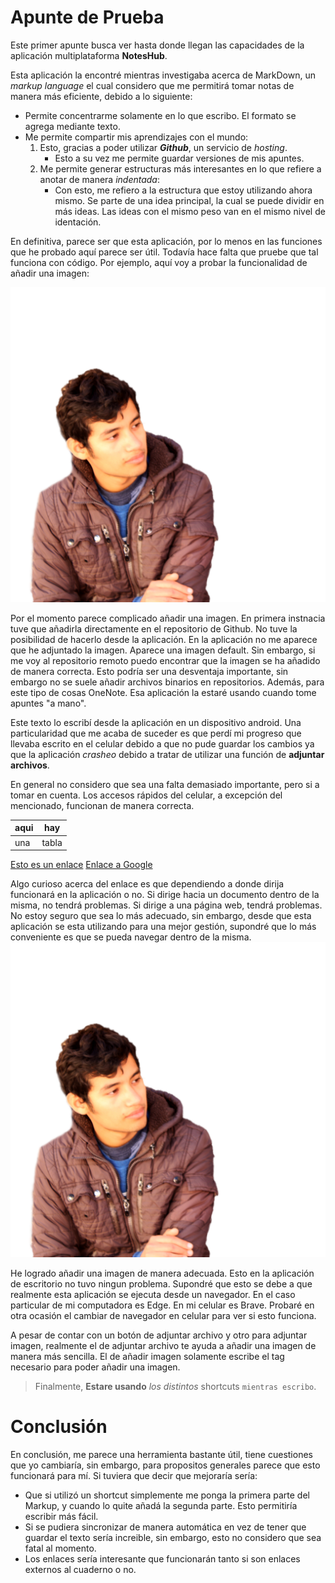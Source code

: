 # Apunte de Prueba

Este primer apunte busca ver hasta donde llegan las capacidades de la aplicación multiplataforma **NotesHub**.

Esta aplicación la encontré mientras investigaba acerca de MarkDown, un *markup language* el cual considero que me permitirá tomar notas de manera más eficiente, debido a lo siguiente:
- Permite concentrarme solamente en lo que escribo. El formato se agrega mediante texto.
- Me permite compartir mis aprendizajes con el mundo:
	1. Esto, gracias a poder utilizar ***Github***, un servicio de *hosting*.
		- Esto a su vez me permite guardar versiones de mis apuntes.
	2. Me permite generar estructuras más interesantes en lo que refiere a anotar de manera *indentada*:
		- Con esto, me refiero a la estructura que estoy utilizando ahora mismo. Se parte de una idea principal, la cual se puede dividir en más ideas. Las ideas con el mismo peso van en el mismo nivel de identación.

En definitiva, parece ser que esta aplicación, por lo menos en las funciones que he probado aquí parece ser útil. Todavía hace falta que pruebe que tal funciona con código. Por ejemplo, aquí voy a probar la funcionalidad de añadir una imagen:

![Imagen para saber que tal funciona esto](../img/rex.png)


Por el momento parece complicado añadir una imagen. En primera instnacia tuve que añadirla directamente en el repositorio de Github. No tuve la posibilidad de hacerlo desde la aplicación. En la aplicación no me aparece que he adjuntado la imagen. Aparece una imagen default. Sin embargo, si me voy al repositorio remoto puedo encontrar que la imagen se ha añadido de manera correcta. 
Esto podría ser una desventaja importante, sin embargo no se suele añadir archivos binarios en repositorios. Además, para este tipo de cosas OneNote. Esa aplicación la estaré usando cuando tome apuntes "a mano".


Este texto lo escribí desde la aplicación en un dispositivo android. Una particularidad que me acaba de suceder es que perdí mi progreso que llevaba escrito en el celular debido a que no pude guardar los cambios ya que la aplicación _crasheo_ debido a tratar de utilizar una función de **adjuntar archivos**.

En general no considero que sea una falta demasiado importante, pero si a tomar en cuenta.
Los accesos rápidos del celular, a excepción del mencionado, funcionan de manera correcta. 

| aqui | hay |
|--|--|
| una | tabla |

[Esto es un enlace](EnlacePrueba)
[Enlace a Google](www.google.com)

Algo curioso acerca del enlace es que dependiendo a donde dirija funcionará en la aplicación o no. Si dirige hacia un documento dentro de la misma, no tendrá problemas.
Si dirige a una página web, tendrá problemas.
No estoy seguro que sea lo más adecuado, sin embargo, desde que esta aplicación se esta utilizando para una mejor gestión, supondré que lo más conveniente es que se pueda navegar dentro de la misma.
![image](/.attachments/4cb608352b2c7f608b2db1f32dbabe390cb8423a.png)

He logrado añadir una imagen de manera adecuada. Esto en la aplicación de escritorio no tuvo ningun problema. Supondré que esto se debe a que realmente esta aplicación se ejecuta desde un navegador. En el caso particular de mi computadora es Edge. En mi celular es Brave. Probaré en otra ocasión el cambiar de navegador en celular para ver si esto funciona.

A pesar de contar con un botón de adjuntar archivo y otro para adjuntar imagen, realmente el de adjuntar archivo te ayuda a añadir una imagen de manera más sencilla. El de añadir imagen solamente escribe el tag necesario para poder añadir una imagen.

> Finalmente, **Estare usando** _los distintos_ shortcuts `mientras escribo`.

# Conclusión

En conclusión, me parece una herramienta bastante útil, tiene cuestiones que yo cambiaría, sin embargo, para propositos generales parece que esto funcionará para mí. Si tuviera que decir que mejoraría sería:
- Que si utilizó un shortcut simplemente me ponga la primera parte del Markup, y cuando lo quite añadá la segunda parte. Esto permitiría escribir más fácil.
- Si se pudiera sincronizar de manera automática en vez de tener que guardar el texto sería increible, sin embargo, esto no considero que sea fatal al momento.
- Los enlaces sería interesante que funcionarán tanto si son enlaces externos al cuaderno o no.